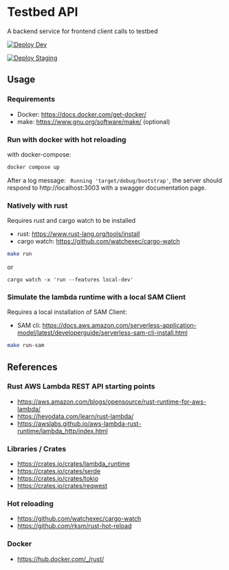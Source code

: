 # Testbed API

A backend service for frontend client calls to testbed

[![Deploy Dev](https://github.com/Virtual-Finland-Development/testbed-api/actions/workflows/deploy-dev.yml/badge.svg?branch=main)](https://github.com/Virtual-Finland-Development/testbed-api/actions/workflows/deploy-dev.yml)

[![Deploy Staging](https://github.com/Virtual-Finland-Development/testbed-api/actions/workflows/deploy-staging.yml/badge.svg?branch=main)](https://github.com/Virtual-Finland-Development/testbed-api/actions/workflows/deploy-staging.yml)

## Usage

### Requirements

- Docker: https://docs.docker.com/get-docker/
- make: https://www.gnu.org/software/make/ (optional)

### Run with docker with hot reloading

with docker-compose:

```bash
docker compose up
```

After a log message: ` Running 'target/debug/bootstrap'`, the server should respond to http://localhost:3003 with a swagger documentation page.

### Natively with rust

Requires rust and cargo watch to be installed

- rust: https://www.rust-lang.org/tools/install
- cargo watch: https://github.com/watchexec/cargo-watch

```bash
make run
```

or

```base
cargo watch -x 'run --features local-dev'
```

### Simulate the lambda runtime with a local SAM Client

Requires a local installation of SAM Client:

- SAM cli: https://docs.aws.amazon.com/serverless-application-model/latest/developerguide/serverless-sam-cli-install.html

```bash
make run-sam
```

## References

### Rust AWS Lambda REST API starting points

- https://aws.amazon.com/blogs/opensource/rust-runtime-for-aws-lambda/
- https://hevodata.com/learn/rust-lambda/
- https://awslabs.github.io/aws-lambda-rust-runtime/lambda_http/index.html

### Libraries / Crates

- https://crates.io/crates/lambda_runtime
- https://crates.io/crates/serde
- https://crates.io/crates/tokio
- https://crates.io/crates/reqwest

### Hot reloading

- https://github.com/watchexec/cargo-watch
- https://github.com/rksm/rust-hot-reload

### Docker

- https://hub.docker.com/_/rust/
